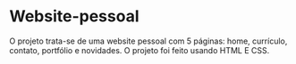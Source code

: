 # Website-pessoal
O projeto trata-se de uma website pessoal com 5 páginas: home, currículo, contato, portfólio e novidades. O projeto foi feito usando HTML E CSS. 
